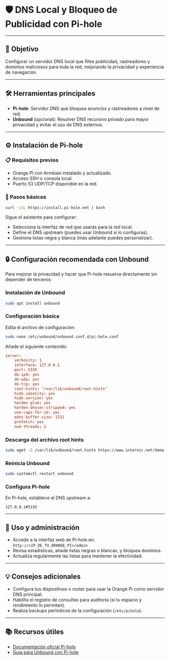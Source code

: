 # 🛡️ DNS Local y Bloqueo de Publicidad con Pi-hole

---

## 🎯 Objetivo

Configurar un servidor DNS local que filtre publicidad, rastreadores y dominios maliciosos para toda la red, mejorando la privacidad y experiencia de navegación.

---

## 🛠️ Herramientas principales

- **Pi-hole**: Servidor DNS que bloquea anuncios y rastreadores a nivel de red.  
- **Unbound** (opcional): Resolver DNS recursivo privado para mayor privacidad y evitar el uso de DNS externos.

---

## ⚙️ Instalación de Pi-hole

### 📋 Requisitos previos

- Orange Pi con Armbian instalado y actualizado.  
- Acceso SSH o consola local.  
- Puerto 53 UDP/TCP disponible en la red.

### 🚀 Pasos básicos

```bash
curl -sSL https://install.pi-hole.net | bash
```

Sigue el asistente para configurar:

- Selecciona la interfaz de red que usarás para la red local.  
- Define el DNS upstream (puedes usar Unbound si lo configuras).  
- Gestiona listas negra y blanca (más adelante puedes personalizar).

---

## 🔒 Configuración recomendada con Unbound

Para mejorar la privacidad y hacer que Pi-hole resuelva directamente sin depender de terceros:

### Instalación de Unbound

```bash
sudo apt install unbound
```

### Configuración básica

Edita el archivo de configuración:

```bash
sudo nano /etc/unbound/unbound.conf.d/pi-hole.conf
```

Añade el siguiente contenido:

```conf
server:
    verbosity: 1
    interface: 127.0.0.1
    port: 5335
    do-ip4: yes
    do-udp: yes
    do-tcp: yes
    root-hints: "/var/lib/unbound/root.hints"
    hide-identity: yes
    hide-version: yes
    harden-glue: yes
    harden-dnssec-stripped: yes
    use-caps-for-id: yes
    edns-buffer-size: 1232
    prefetch: yes
    num-threads: 2
```

### Descarga del archivo root hints

```bash
sudo wget -O /var/lib/unbound/root.hints https://www.internic.net/domain/named.cache
```

### Reinicia Unbound

```bash
sudo systemctl restart unbound
```

### Configura Pi-hole

En Pi-hole, establece el DNS upstream a:

```
127.0.0.1#5335
```

---

## 🔧 Uso y administración

- Accede a la interfaz web de Pi-hole en:  
  `http://<IP_DE_TU_ORANGE_PI>/admin`  
- Revisa estadísticas, añade listas negras o blancas, y bloquea dominios.  
- Actualiza regularmente las listas para mantener la efectividad.

---

## 💡 Consejos adicionales

- Configura tus dispositivos o router para usar la Orange Pi como servidor DNS principal.  
- Habilita el registro de consultas para auditoría (si tu espacio y rendimiento lo permiten).  
- Realiza backups periódicos de la configuración (`/etc/pihole`).

---

## 📚 Recursos útiles

- [Documentación oficial Pi-hole](https://pi-hole.net/documentation/)  
- [Guía para Unbound con Pi-hole](https://docs.pi-hole.net/guides/unbound/)  